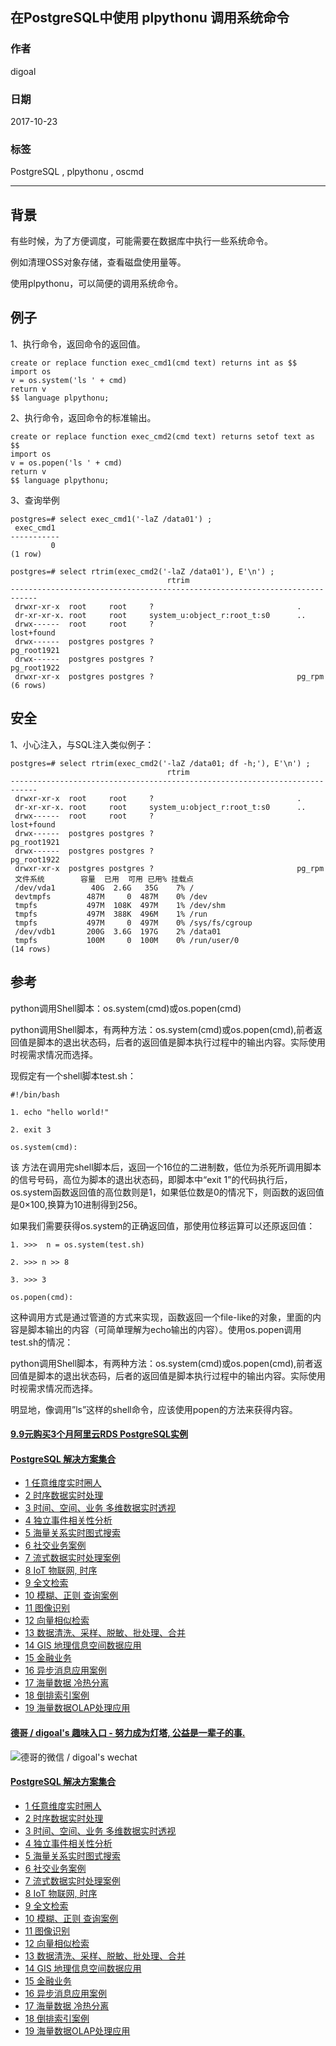 ## 在PostgreSQL中使用 plpythonu 调用系统命令  
                                 
### 作者                
digoal                
                
### 日期                 
2017-10-23                
                  
### 标签                
PostgreSQL , plpythonu , oscmd      
                            
----                            
                             
## 背景      
有些时候，为了方便调度，可能需要在数据库中执行一些系统命令。  
  
例如清理OSS对象存储，查看磁盘使用量等。  
  
使用plpythonu，可以简便的调用系统命令。  
  
## 例子  
  
1、执行命令，返回命令的返回值。  
  
```  
create or replace function exec_cmd1(cmd text) returns int as $$    
import os      
v = os.system('ls ' + cmd)  
return v  
$$ language plpythonu;    
```  
  
2、执行命令，返回命令的标准输出。  
  
```  
create or replace function exec_cmd2(cmd text) returns setof text as $$    
import os      
v = os.popen('ls ' + cmd)  
return v  
$$ language plpythonu;    
```  
  
3、查询举例  
  
```  
postgres=# select exec_cmd1('-laZ /data01') ;  
 exec_cmd1   
-----------  
         0  
(1 row)  
  
postgres=# select rtrim(exec_cmd2('-laZ /data01'), E'\n') ;  
                                   rtrim                                      
----------------------------------------------------------------------------  
 drwxr-xr-x  root     root     ?                                .  
 dr-xr-xr-x. root     root     system_u:object_r:root_t:s0      ..  
 drwx------  root     root     ?                                lost+found  
 drwx------  postgres postgres ?                                pg_root1921  
 drwx------  postgres postgres ?                                pg_root1922  
 drwxr-xr-x  postgres postgres ?                                pg_rpm  
(6 rows)  
```  
    
## 安全  
1、小心注入，与SQL注入类似例子：  
  
```  
postgres=# select rtrim(exec_cmd2('-laZ /data01; df -h;'), E'\n') ;  
                                   rtrim                                      
----------------------------------------------------------------------------  
 drwxr-xr-x  root     root     ?                                .  
 dr-xr-xr-x. root     root     system_u:object_r:root_t:s0      ..  
 drwx------  root     root     ?                                lost+found  
 drwx------  postgres postgres ?                                pg_root1921  
 drwx------  postgres postgres ?                                pg_root1922  
 drwxr-xr-x  postgres postgres ?                                pg_rpm  
 文件系统        容量  已用  可用 已用% 挂载点  
 /dev/vda1        40G  2.6G   35G    7% /  
 devtmpfs        487M     0  487M    0% /dev  
 tmpfs           497M  108K  497M    1% /dev/shm  
 tmpfs           497M  388K  496M    1% /run  
 tmpfs           497M     0  497M    0% /sys/fs/cgroup  
 /dev/vdb1       200G  3.6G  197G    2% /data01  
 tmpfs           100M     0  100M    0% /run/user/0  
(14 rows)  
```  
  
## 参考  
python调用Shell脚本：os.system(cmd)或os.popen(cmd)  
  
python调用Shell脚本，有两种方法：os.system(cmd)或os.popen(cmd),前者返回值是脚本的退出状态码，后者的返回值是脚本执行过程中的输出内容。实际使用时视需求情况而选择。  
  
现假定有一个shell脚本test.sh：  
  
```  
#!/bin/bash  
  
1. echo "hello world!"  
  
2. exit 3  
  
os.system(cmd):  
```  
  
该 方法在调用完shell脚本后，返回一个16位的二进制数，低位为杀死所调用脚本的信号号码，高位为脚本的退出状态码，即脚本中“exit 1”的代码执行后，os.system函数返回值的高位数则是1，如果低位数是0的情况下，则函数的返回值是0×100,换算为10进制得到256。  
  
如果我们需要获得os.system的正确返回值，那使用位移运算可以还原返回值：  
  
```  
1. >>>  n = os.system(test.sh)  
  
2. >>> n >> 8  
  
3. >>> 3  
  
os.popen(cmd):  
```  
  
这种调用方式是通过管道的方式来实现，函数返回一个file-like的对象，里面的内容是脚本输出的内容（可简单理解为echo输出的内容）。使用os.popen调用test.sh的情况：   
  
python调用Shell脚本，有两种方法：os.system(cmd)或os.popen(cmd),前者返回值是脚本的退出状态码，后者的返回值是脚本执行过程中的输出内容。实际使用时视需求情况而选择。  
  
明显地，像调用”ls”这样的shell命令，应该使用popen的方法来获得内容。    
  
  
  
  
  
  
  
  
  
  
  
  
  
  
  
  
  
  
  
  
  
  
  
  
  
  
  
  
  
  
  
  
  
  
  
  
  
  
  
  
  
  
  
  
  
#### [9.9元购买3个月阿里云RDS PostgreSQL实例](https://www.aliyun.com/database/postgresqlactivity "57258f76c37864c6e6d23383d05714ea")
  
  
#### [PostgreSQL 解决方案集合](https://yq.aliyun.com/topic/118 "40cff096e9ed7122c512b35d8561d9c8")
- [1 任意维度实时圈人](https://yq.aliyun.com/topic/118 "40cff096e9ed7122c512b35d8561d9c8")
- [2 时序数据实时处理](https://yq.aliyun.com/topic/118 "40cff096e9ed7122c512b35d8561d9c8")
- [3 时间、空间、业务 多维数据实时透视](https://yq.aliyun.com/topic/118 "40cff096e9ed7122c512b35d8561d9c8")
- [4 独立事件相关性分析](https://yq.aliyun.com/topic/118 "40cff096e9ed7122c512b35d8561d9c8")
- [5 海量关系实时图式搜索](https://yq.aliyun.com/topic/118 "40cff096e9ed7122c512b35d8561d9c8")
- [6 社交业务案例](https://yq.aliyun.com/topic/118 "40cff096e9ed7122c512b35d8561d9c8")
- [7 流式数据实时处理案例](https://yq.aliyun.com/topic/118 "40cff096e9ed7122c512b35d8561d9c8")
- [8 IoT 物联网, 时序](https://yq.aliyun.com/topic/118 "40cff096e9ed7122c512b35d8561d9c8")
- [9 全文检索](https://yq.aliyun.com/topic/118 "40cff096e9ed7122c512b35d8561d9c8")
- [10 模糊、正则 查询案例](https://yq.aliyun.com/topic/118 "40cff096e9ed7122c512b35d8561d9c8")
- [11 图像识别](https://yq.aliyun.com/topic/118 "40cff096e9ed7122c512b35d8561d9c8")
- [12 向量相似检索](https://yq.aliyun.com/topic/118 "40cff096e9ed7122c512b35d8561d9c8")
- [13 数据清洗、采样、脱敏、批处理、合并](https://yq.aliyun.com/topic/118 "40cff096e9ed7122c512b35d8561d9c8")
- [14 GIS 地理信息空间数据应用](https://yq.aliyun.com/topic/118 "40cff096e9ed7122c512b35d8561d9c8")
- [15 金融业务](https://yq.aliyun.com/topic/118 "40cff096e9ed7122c512b35d8561d9c8")
- [16 异步消息应用案例](https://yq.aliyun.com/topic/118 "40cff096e9ed7122c512b35d8561d9c8")
- [17 海量数据 冷热分离](https://yq.aliyun.com/topic/118 "40cff096e9ed7122c512b35d8561d9c8")
- [18 倒排索引案例](https://yq.aliyun.com/topic/118 "40cff096e9ed7122c512b35d8561d9c8")
- [19 海量数据OLAP处理应用](https://yq.aliyun.com/topic/118 "40cff096e9ed7122c512b35d8561d9c8")
  
  
#### [德哥 / digoal's 趣味入口 - 努力成为灯塔, 公益是一辈子的事.](https://github.com/digoal/blog/blob/master/README.md "22709685feb7cab07d30f30387f0a9ae")
  
  
![德哥的微信 / digoal's wechat](../pic/digoal_weixin.jpg "f7ad92eeba24523fd47a6e1a0e691b59")
  
  
#### [PostgreSQL 解决方案集合](https://yq.aliyun.com/topic/118 "40cff096e9ed7122c512b35d8561d9c8")
- [1 任意维度实时圈人](https://yq.aliyun.com/topic/118 "40cff096e9ed7122c512b35d8561d9c8")
- [2 时序数据实时处理](https://yq.aliyun.com/topic/118 "40cff096e9ed7122c512b35d8561d9c8")
- [3 时间、空间、业务 多维数据实时透视](https://yq.aliyun.com/topic/118 "40cff096e9ed7122c512b35d8561d9c8")
- [4 独立事件相关性分析](https://yq.aliyun.com/topic/118 "40cff096e9ed7122c512b35d8561d9c8")
- [5 海量关系实时图式搜索](https://yq.aliyun.com/topic/118 "40cff096e9ed7122c512b35d8561d9c8")
- [6 社交业务案例](https://yq.aliyun.com/topic/118 "40cff096e9ed7122c512b35d8561d9c8")
- [7 流式数据实时处理案例](https://yq.aliyun.com/topic/118 "40cff096e9ed7122c512b35d8561d9c8")
- [8 IoT 物联网, 时序](https://yq.aliyun.com/topic/118 "40cff096e9ed7122c512b35d8561d9c8")
- [9 全文检索](https://yq.aliyun.com/topic/118 "40cff096e9ed7122c512b35d8561d9c8")
- [10 模糊、正则 查询案例](https://yq.aliyun.com/topic/118 "40cff096e9ed7122c512b35d8561d9c8")
- [11 图像识别](https://yq.aliyun.com/topic/118 "40cff096e9ed7122c512b35d8561d9c8")
- [12 向量相似检索](https://yq.aliyun.com/topic/118 "40cff096e9ed7122c512b35d8561d9c8")
- [13 数据清洗、采样、脱敏、批处理、合并](https://yq.aliyun.com/topic/118 "40cff096e9ed7122c512b35d8561d9c8")
- [14 GIS 地理信息空间数据应用](https://yq.aliyun.com/topic/118 "40cff096e9ed7122c512b35d8561d9c8")
- [15 金融业务](https://yq.aliyun.com/topic/118 "40cff096e9ed7122c512b35d8561d9c8")
- [16 异步消息应用案例](https://yq.aliyun.com/topic/118 "40cff096e9ed7122c512b35d8561d9c8")
- [17 海量数据 冷热分离](https://yq.aliyun.com/topic/118 "40cff096e9ed7122c512b35d8561d9c8")
- [18 倒排索引案例](https://yq.aliyun.com/topic/118 "40cff096e9ed7122c512b35d8561d9c8")
- [19 海量数据OLAP处理应用](https://yq.aliyun.com/topic/118 "40cff096e9ed7122c512b35d8561d9c8")
  
